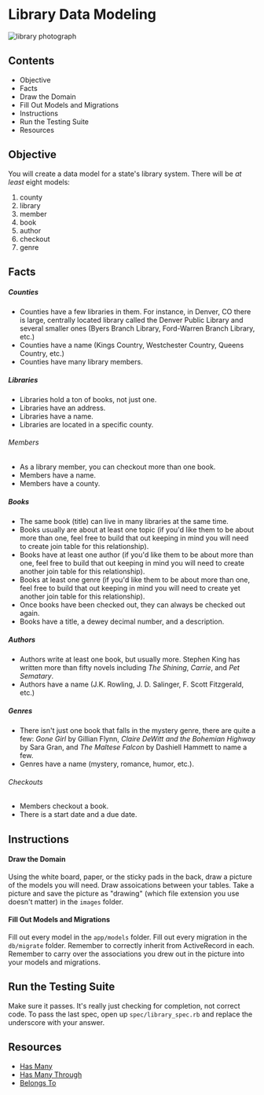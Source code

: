 

# Library Data Modeling

![library photograph](https://s3-us-west-2.amazonaws.com/web-dev-readme-photos/rails/library.jpg)

## Contents

* Objective
* Facts
* Draw the Domain
* Fill Out Models and Migrations
* Instructions
* Run the Testing Suite
* Resources

## Objective

You will create a data model for a state's library system. There will be *at least* eight models:

1. county
2. library
3. member
4. book
5. author
6. checkout
7. genre

## Facts

##### Counties

* Counties have a few libraries in them. For instance, in Denver, CO there is large, centrally located library called the Denver Public Library and several smaller ones (Byers Branch Library, Ford-Warren Branch Library, etc.)
* Counties have a name (Kings Country, Westchester Country, Queens Country, etc.)
* Counties have many library members.

##### Libraries

* Libraries hold a ton of books, not just one.
* Libraries have an address.
* Libraries have a name.
* Libraries are located in a specific county.

###### Members

* As a library member, you can checkout more than one book. 
* Members have a name.
* Members have a county.

##### Books

* The same book (title) can live in many libraries at the same time.
* Books usually are about at least one topic (if you'd like them to be about more than one, feel free to build that out keeping in mind you will need to create join table for this relationship). 
* Books have at least one author (if you'd like them to be about more than one, feel free to build that out keeping in mind you will need to create another join table for this relationship).
* Books at least one genre (if you'd like them to be about more than one, feel free to build that out keeping in mind you will need to create yet another join table for this relationship).
* Once books have been checked out, they can always be checked out again.
* Books have a title, a dewey decimal number, and a description.

##### Authors

* Authors write at least one book, but usually more. Stephen King has written more than fifty novels including *The Shining*, *Carrie*, and *Pet Sematary*.
* Authors have a name (J.K. Rowling, J. D. Salinger, F. Scott Fitzgerald, etc.)

##### Genres

* There isn't just one book that falls in the mystery genre, there are quite a few: *Gone Girl* by Gillian Flynn, *Claire DeWitt and the Bohemian Highway* by Sara Gran, and *The Maltese Falcon* by Dashiell Hammett to name a few.
* Genres have a name (mystery, romance, humor, etc.).

###### Checkouts

* Members checkout a book.
* There is a start date and a due date.

## Instructions

#### Draw the Domain

Using the white board, paper, or the sticky pads in the back, draw a picture of the models you will need. Draw assoications between your tables. Take a picture and save the picture as "drawing" (which file extension you use doesn't matter) in the `images` folder.

#### Fill Out Models and Migrations

Fill out every model in the `app/models` folder. Fill out every migration in the `db/migrate` folder. Remember to correctly inherit from ActiveRecord in each. Remember to carry over the associations you drew out in the picture into your models and migrations.

## Run the Testing Suite

Make sure it passes. It's really just checking for completion, not correct code. To pass the last spec, open up `spec/library_spec.rb` and replace the underscore with your answer.

## Resources

* [Has Many](http://guides.rubyonrails.org/association_basics.html#the-has-many-association)
* [Has Many Through](http://guides.rubyonrails.org/association_basics.html#the-has-many-through-association)
* [Belongs To](http://guides.rubyonrails.org/association_basics.html#the-belongs-to-association)
